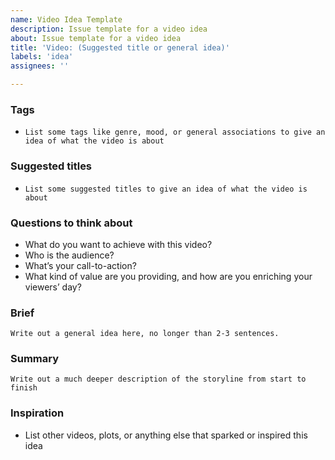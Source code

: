 ```yaml
---
name: Video Idea Template
description: Issue template for a video idea
about: Issue template for a video idea
title: 'Video: (Suggested title or general idea)'
labels: 'idea'
assignees: ''

---
```


### Tags

- `List some tags like genre, mood, or general associations to give an idea of what the video is about`

### Suggested titles

- `List some suggested titles to give an idea of what the video is about`

### Questions to think about 

- What do you want to achieve with this video?
- Who is the audience?
- What’s your call-to-action?
- What kind of value are you providing, and how are you enriching your viewers’ day?

### Brief

```
Write out a general idea here, no longer than 2-3 sentences.
```

### Summary

```
Write out a much deeper description of the storyline from start to finish
```

### Inspiration

- List other videos, plots, or anything else that sparked or inspired this idea
